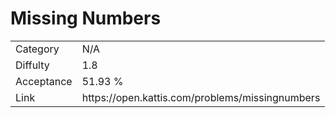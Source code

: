 # Missing Numbers

<table>
    <tr>
        <td>Category</td>
        <td>N/A</td>
    </tr>
    <tr>
        <td>Diffulty</td>
        <td>1.8</td>
    </tr>
    <tr>
        <td>Acceptance</td>
        <td>51.93 %</td>
    </tr>
    <tr>
        <td>Link</td>
        <td>https://open.kattis.com/problems/missingnumbers</td>
    </tr>
</table>